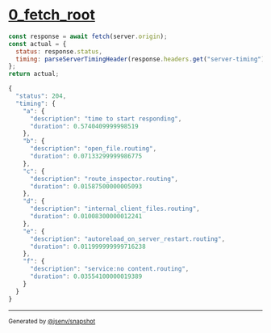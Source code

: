 # [0_fetch_root](../../service_composition_with_timing.test.mjs#L38)

```js
const response = await fetch(server.origin);
const actual = {
  status: response.status,
  timing: parseServerTimingHeader(response.headers.get("server-timing")),
};
return actual;
```

```js
{
  "status": 204,
  "timing": {
    "a": {
      "description": "time to start responding",
      "duration": 0.5740409999998519
    },
    "b": {
      "description": "open_file.routing",
      "duration": 0.07133299999986775
    },
    "c": {
      "description": "route_inspector.routing",
      "duration": 0.01587500000005093
    },
    "d": {
      "description": "internal_client_files.routing",
      "duration": 0.01008300000012241
    },
    "e": {
      "description": "autoreload_on_server_restart.routing",
      "duration": 0.011999999999716238
    },
    "f": {
      "description": "service:no content.routing",
      "duration": 0.03554100000019389
    }
  }
}
```

---

<sub>
  Generated by <a href="https://github.com/jsenv/core/tree/main/packages/independent/snapshot">@jsenv/snapshot</a>
</sub>
